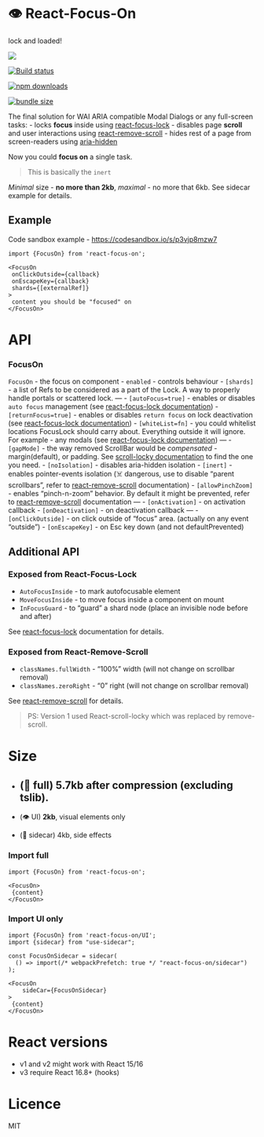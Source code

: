 👁 React-Focus-On
================

  
lock and loaded!  

[![](https://img.shields.io/npm/v/react-focus-on.svg?style=flat-square)](https://www.npmjs.com/package/react-focus-on)

[![Build status](https://img.shields.io/travis/theKashey/react-focus-on.svg?style=flat-square)](https://travis-ci.org/theKashey/react-focus-on)

[![npm downloads](https://img.shields.io/npm/dm/react-focus-on.svg)](https://www.npmjs.com/package/react-focus-on)

[![bundle size](https://img.shields.io/bundlephobia/minzip/react-focus-on.svg)](https://bundlephobia.com/result?p=react-focus-on)  
  

The final solution for WAI ARIA compatible Modal Dialogs or any full-screen tasks: - locks **focus** inside using [react-focus-lock](https://github.com/theKashey/react-focus-lock) - disables page **scroll** and user interactions using [react-remove-scroll](https://github.com/theKashey/react-remove-scroll) - hides rest of a page from screen-readers using [aria-hidden](https://github.com/theKashey/aria-hidden)

Now you could **focus on** a single task.

> This is basically the `inert`

*Minimal* size - **no more than 2kb**, *maximal* - no more that 6kb. See sidecar example for details.

Example
-------

Code sandbox example - https://codesandbox.io/s/p3vjp8mzw7

    import {FocusOn} from 'react-focus-on';

    <FocusOn
     onClickOutside={callback}
     onEscapeKey={callback}
     shards={[externalRef]}
    >
     content you should be "focused" on
    </FocusOn>

API
===

### FocusOn

`FocusOn` - the focus on component - `enabled` - controls behaviour - `[shards]` - a list of Refs to be considered as a part of the Lock. A way to properly handle portals or scattered lock. — - `[autoFocus=true]` - enables or disables `auto focus` management (see [react-focus-lock documentation](https://github.com/theKashey/react-focus-lock)) - `[returnFocus=true]` - enables or disables `return focus` on lock deactivation (see [react-focus-lock documentation](https://github.com/theKashey/react-focus-lock)) - `[whiteList=fn]` - you could whitelist locations FocusLock should carry about. Everything outside it will ignore. For example - any modals (see [react-focus-lock documentation](https://github.com/theKashey/react-focus-lock)) — - `[gapMode]` - the way removed ScrollBar would be *compensated* - margin(default), or padding. See [scroll-locky documentation](https://github.com/theKashey/react-scroll-locky#gap-modes) to find the one you need. - `[noIsolation]` - disables aria-hidden isolation - `[inert]` - enables pointer-events isolation (☠️ dangerous, use to disable “parent scrollbars”, refer to [react-remove-scroll](https://github.com/theKashey/react-remove-scroll) documentation) - `[allowPinchZoom]` - enables “pinch-n-zoom” behavior. By default it might be prevented, refer to [react-remove-scroll](https://github.com/theKashey/react-remove-scroll) documentation — - `[onActivation]` - on activation callback - `[onDeactivation]` - on deactivation callback — - `[onClickOutside]` - on click outside of “focus” area. (actually on any event “outside”) - `[onEscapeKey]` - on Esc key down (and not defaultPrevented)

Additional API
--------------

### Exposed from React-Focus-Lock

-   `AutoFocusInside` - to mark autofocusable element
-   `MoveFocusInside` - to move focus inside a component on mount
-   `InFocusGuard` - to “guard” a shard node (place an invisible node before and after)

See [react-focus-lock](https://github.com/theKashey/react-focus-lock) documentation for details.

### Exposed from React-Remove-Scroll

-   `classNames.fullWidth` - “100%” width (will not change on scrollbar removal)
-   `classNames.zeroRight` - “0” right (will not change on scrollbar removal)

See [react-remove-scroll](https://github.com/theKashey/react-remove-scroll) for details.

> PS: Version 1 used React-scroll-locky which was replaced by remove-scroll.

Size
====

-   (🧩 full) 5.7kb after compression (excluding tslib).
    ---------------------------------------------------

-   (👁 UI) **2kb**, visual elements only
-   (🚗 sidecar) 4kb, side effects

### Import full

    import {FocusOn} from 'react-focus-on';

    <FocusOn>
     {content}
    </FocusOn> 

### Import UI only

    import {FocusOn} from 'react-focus-on/UI';
    import {sidecar} from "use-sidecar";

    const FocusOnSidecar = sidecar(  
      () => import(/* webpackPrefetch: true */ "react-focus-on/sidecar")
    );

    <FocusOn
        sideCar={FocusOnSidecar}
    >
     {content}
    </FocusOn> 

React versions
==============

-   v1 and v2 might work with React 15/16
-   v3 require React 16.8+ (hooks)

Licence
=======

MIT
